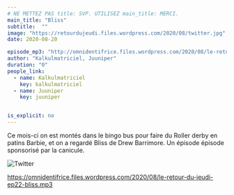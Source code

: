 ```yaml
---
# NE METTEZ PAS title: SVP. UTILISEZ main_title: MERCI.
main_title: "Bliss"
subtitle:  ""
image: "https://retourdujeudi.files.wordpress.com/2020/08/twitter.jpg"
date: 2020-08-20

episode_mp3: "http://omnidentifrice.files.wordpress.com/2020/08/le-retour-du-jeudi-ep22-bliss.mp3"
author: "Kalkulmatriciel, Juuniper"
duration: "0"
people_link: 
  - name: Kalkulmatriciel
    key: kalkulmatriciel
  - name: Juuniper
    key: juuniper


is_explicit: no
---
```


<PodcastHeader/>

<!-- ECRIRE LA DESCRIPTION DE L'EPISODE SOUS CETTE LIGNE -->
<p>Ce mois-ci on est montés dans le bingo bus pour faire du Roller derby en patins Barbie, et on a regardé Bliss de Drew Barrimore. Un épisode épisode sponsorisé par la canicule.</p>
<p><img src="https://retourdujeudi.files.wordpress.com/2020/08/twitter.jpg" alt="Twitter"></p>
<p><a href="https://omnidentifrice.files.wordpress.com/2020/08/le-retour-du-jeudi-ep22-bliss.mp3" rel="nofollow">https://omnidentifrice.files.wordpress.com/2020/08/le-retour-du-jeudi-ep22-bliss.mp3</a></p>


